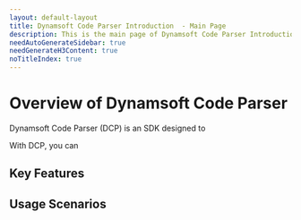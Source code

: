 ```yaml
---
layout: default-layout
title: Dynamsoft Code Parser Introduction  - Main Page
description: This is the main page of Dynamsoft Code Parser Introduction. 
needAutoGenerateSidebar: true
needGenerateH3Content: true
noTitleIndex: true
---
```


# Overview of Dynamsoft Code Parser

Dynamsoft Code Parser (DCP) is an SDK designed to 

With DCP, you can 

## Key Features

## Usage Scenarios

### 

